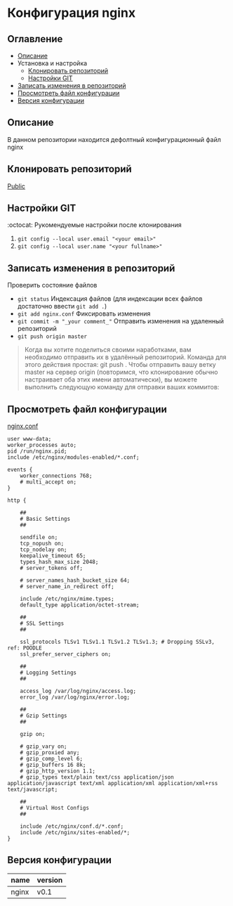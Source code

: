# Конфигурация nginx #

## Оглавление ##

- [Описание](https://github.com/leb0wski1/rebrain-devops-task1/edit/master/README.md#%D0%BE%D0%BF%D0%B8%D1%81%D0%B0%D0%BD%D0%B8%D0%B5)
- Установка и настройка
  - [Клонировать репозиторий](https://github.com/leb0wski1/rebrain-devops-task1/edit/master/README.md#%D0%BA%D0%BB%D0%BE%D0%BD%D0%B8%D1%80%D0%BE%D0%B2%D0%B0%D1%82%D1%8C-%D1%80%D0%B5%D0%BF%D0%BE%D0%B7%D0%B8%D1%82%D0%BE%D1%80%D0%B8%D0%B9) 
  - [Настройки GIT](https://github.com/leb0wski1/rebrain-devops-task1/edit/master/README.md#%D0%BD%D0%B0%D1%81%D1%82%D1%80%D0%BE%D0%B9%D0%BA%D0%B8-git)
- [Записать изменения в репозиторий](https://github.com/leb0wski1/rebrain-devops-task1/edit/master/README.md#%D0%B7%D0%B0%D0%BF%D0%B8%D1%81%D0%B0%D1%82%D1%8C-%D0%B8%D0%B7%D0%BC%D0%B5%D0%BD%D0%B5%D0%BD%D0%B8%D1%8F-%D0%B2-%D1%80%D0%B5%D0%BF%D0%BE%D0%B7%D0%B8%D1%82%D0%BE%D1%80%D0%B8%D0%B9)
- [Просмотреть файл конфигурации](https://github.com/leb0wski1/rebrain-devops-task1/edit/master/README.md#%D0%BF%D1%80%D0%BE%D1%81%D0%BC%D0%BE%D1%82%D1%80%D0%B5%D1%82%D1%8C-%D1%84%D0%B0%D0%B9%D0%BB-%D0%BA%D0%BE%D0%BD%D1%84%D0%B8%D0%B3%D1%83%D1%80%D0%B0%D1%86%D0%B8%D0%B8)
- [Версия конфигурации](https://github.com/leb0wski1/rebrain-devops-task1/edit/master/README.md#%D0%B2%D0%B5%D1%80%D1%81%D0%B8%D1%8F-%D0%BA%D0%BE%D0%BD%D1%84%D0%B8%D0%B3%D1%83%D1%80%D0%B0%D1%86%D0%B8%D0%B8)

## Описание ##

В данном репозитории находится дефолтный конфигурационный файл nginx

## Клонировать репозиторий ##

[Public](https://gitlab.rebrainme.com/devops_users_repos/3679/rebrain-devops-task1.git)

## Настройки GIT ## 

:octocat: Рукомендуемые настройки после клонирования

1. `git config --local user.email "<your email>"`
2. `git config --local user.name "<your fullname>"`

## Записать изменения в репозиторий ##

Проверить состояние файлов 
- `git status`
Индексация файлов (для индексации всех файлов достаточно ввести `git add .`)
- `git add nginx.conf`
Фиксировать изменения
- `git commit -m "_your comment_"`
Отправить изменения на удаленный репозиторий
- `git push origin master`
> Когда вы хотите поделиться своими наработками, вам необходимо отправить их в удалённый репозиторий. Команда для этого действия простая: git push <remote-name> <branch-name>. Чтобы отправить вашу ветку master на сервер origin (повторимся, что клонирование обычно настраивает оба этих имени автоматически), вы можете выполнить следующую команду для отправки ваших коммитов:
## Просмотреть файл конфигурации ##

[nginx.conf](./nginx.conf)

```
user www-data;
worker_processes auto;
pid /run/nginx.pid;
include /etc/nginx/modules-enabled/*.conf;

events {
	worker_connections 768;
	# multi_accept on;
}

http {

	##
	# Basic Settings
	##

	sendfile on;
	tcp_nopush on;
	tcp_nodelay on;
	keepalive_timeout 65;
	types_hash_max_size 2048;
	# server_tokens off;

	# server_names_hash_bucket_size 64;
	# server_name_in_redirect off;

	include /etc/nginx/mime.types;
	default_type application/octet-stream;

	##
	# SSL Settings
	##

	ssl_protocols TLSv1 TLSv1.1 TLSv1.2 TLSv1.3; # Dropping SSLv3, ref: POODLE
	ssl_prefer_server_ciphers on;

	##
	# Logging Settings
	##

	access_log /var/log/nginx/access.log;
	error_log /var/log/nginx/error.log;

	##
	# Gzip Settings
	##

	gzip on;

	# gzip_vary on;
	# gzip_proxied any;
	# gzip_comp_level 6;
	# gzip_buffers 16 8k;
	# gzip_http_version 1.1;
	# gzip_types text/plain text/css application/json application/javascript text/xml application/xml application/xml+rss text/javascript;

	##
	# Virtual Host Configs
	##

	include /etc/nginx/conf.d/*.conf;
	include /etc/nginx/sites-enabled/*;
}
```

## Версия конфигурации ##

| name | version |
|------|---------|
| nginx | v0.1 |